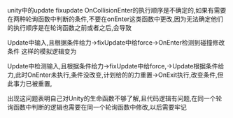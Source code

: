 unity中的update  fixupdate OnCollisionEnter的执行顺序是不确定的,如果有需要在两种轮询函数中判断的条件,不要在onEnter这类函数中更改,因为无法确定他们的执行顺序是在轮询函数之前或者之后,会导致 

Update中输入,且根据条件给力->fixUpdate中给force->OnEnter检测到碰撞修改条件       这样的模拟逻辑变为

Update中检测输入,且根据条件给力->fixUpdate中给force,->Update根据条件给力,此时OnEnter未执行,条件没改变,计划给的的力重置->OnExit执行,改变条件,但此事力已被重置,



出现这问题表明自己对Unity的生命函数不够了解,且代码逻辑有问题,在同一个轮询函数中判断的逻辑也需要在同一个轮询函数中修改,以后需要牢记